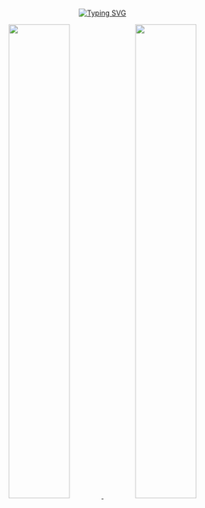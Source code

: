 <div align="center">
<br>

[![Typing SVG](https://readme-typing-svg.herokuapp.com?font=Oleo+Script&color=454545&duration=6000&size=30&center=left&vCenter=true&width=560&height=53&lines=%E3%80%80%E3%80%80Welcome+to+the+sense-g's+github:D+%E3%80%80%E3%80%80)](https://git.io/typing-svg)

  <!-- profile -->
 
<a href="https://github.com/anuraghazra/github-readme-stats">
  <img src="https://github-readme-stats.vercel.app/api?username=sense-g&show_icons=true&theme=radical&hide_border=false&bg_color=FCFCFC&icon_color=918FE0&text_color=747474&title_color=000000" width=49% />
</a>
  
<a href="https://github.com/sense-g/github-stats">
 <img src="https://raw.githubusercontent.com/sense-g/github-stats/output/generated/languages.svg" width=49% />
  </a>
